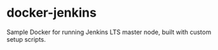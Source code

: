 # docker-jenkins
Sample Docker for running Jenkins LTS master node, built with custom setup scripts.
